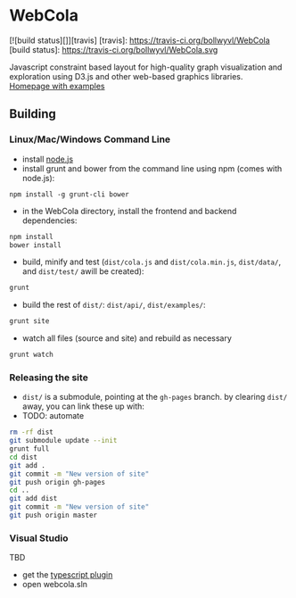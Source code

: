 # WebCola

[![build status][]][travis]
[travis]: https://travis-ci.org/bollwyvl/WebCola
[build status]: https://travis-ci.org/bollwyvl/WebCola.svg

Javascript constraint based layout for high-quality graph visualization and exploration 
using D3.js and other web-based graphics libraries.  
[Homepage with examples](http://marvl.infotech.monash.edu/webcola)

## Building


### Linux/Mac/Windows Command Line

 - install [node.js](http://nodejs.org)
 - install grunt and bower from the command line using npm (comes with node.js):

~~~~shell
npm install -g grunt-cli bower
~~~~

- in the WebCola directory, install the frontend and backend dependencies:
~~~~bash
npm install
bower install
~~~~

- build, minify and test (`dist/cola.js` and `dist/cola.min.js`, `dist/data/`, and `dist/test/` awill be  created):
~~~~bash
grunt
~~~~

- build the rest of `dist/`: `dist/api/`, `dist/examples/`:
~~~~bash
grunt site
~~~~

- watch all files (source and site) and rebuild as necessary
~~~~bash
grunt watch
~~~~

### Releasing the site
- `dist/` is a submodule, pointing at the `gh-pages` branch. by clearing `dist/` away, you can link these up with:
- TODO: automate
~~~~bash
rm -rf dist
git submodule update --init
grunt full
cd dist
git add .
git commit -m "New version of site"
git push origin gh-pages
cd ..
git add dist
git commit -m "New version of site"
git push origin master
~~~~

### Visual Studio
TBD

 - get the [typescript plugin](http://www.typescriptlang.org/#Download)
 - open webcola.sln
